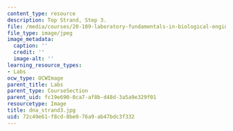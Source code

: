 ```yaml
---
content_type: resource
description: Top Strand, Step 3.
file: /media/courses/20-109-laboratory-fundamentals-in-biological-engineering-fall-2007/72c49e61f8cd8be076a9ab47bdc3f332_dna_strand3.jpg
file_type: image/jpeg
image_metadata:
  caption: ''
  credit: ''
  image-alt: ''
learning_resource_types:
- Labs
ocw_type: OCWImage
parent_title: Labs
parent_type: CourseSection
parent_uid: fc19e690-0ca7-af8b-d48d-3a5a9e329f01
resourcetype: Image
title: dna_strand3.jpg
uid: 72c49e61-f8cd-8be0-76a9-ab47bdc3f332
---
```

